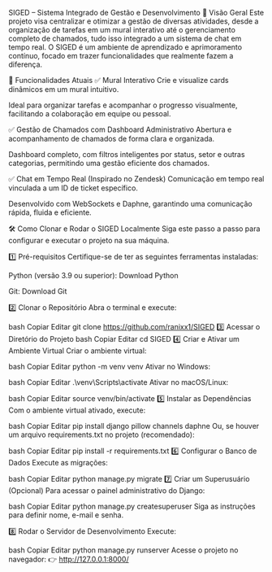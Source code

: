 SIGED – Sistema Integrado de Gestão e Desenvolvimento
📑 Visão Geral
Este projeto visa centralizar e otimizar a gestão de diversas atividades, desde a organização de tarefas em um mural interativo até o gerenciamento completo de chamados, tudo isso integrado a um sistema de chat em tempo real.
O SIGED é um ambiente de aprendizado e aprimoramento contínuo, focado em trazer funcionalidades que realmente fazem a diferença.

🚀 Funcionalidades Atuais
✅ Mural Interativo
Crie e visualize cards dinâmicos em um mural intuitivo.

Ideal para organizar tarefas e acompanhar o progresso visualmente, facilitando a colaboração em equipe ou pessoal.

✅ Gestão de Chamados com Dashboard Administrativo
Abertura e acompanhamento de chamados de forma clara e organizada.

Dashboard completo, com filtros inteligentes por status, setor e outras categorias, permitindo uma gestão eficiente dos chamados.

✅ Chat em Tempo Real (Inspirado no Zendesk)
Comunicação em tempo real vinculada a um ID de ticket específico.

Desenvolvido com WebSockets e Daphne, garantindo uma comunicação rápida, fluida e eficiente.

🛠️ Como Clonar e Rodar o SIGED Localmente
Siga este passo a passo para configurar e executar o projeto na sua máquina.

1️⃣ Pré-requisitos
Certifique-se de ter as seguintes ferramentas instaladas:

Python (versão 3.9 ou superior): Download Python

Git: Download Git

2️⃣ Clonar o Repositório
Abra o terminal e execute:

bash
Copiar
Editar
git clone https://github.com/ranixx1/SIGED
3️⃣ Acessar o Diretório do Projeto
bash
Copiar
Editar
cd SIGED
4️⃣ Criar e Ativar um Ambiente Virtual
Criar o ambiente virtual:

bash
Copiar
Editar
python -m venv venv
Ativar no Windows:

bash
Copiar
Editar
.\venv\Scripts\activate
Ativar no macOS/Linux:

bash
Copiar
Editar
source venv/bin/activate
5️⃣ Instalar as Dependências
Com o ambiente virtual ativado, execute:

bash
Copiar
Editar
pip install django pillow channels daphne
Ou, se houver um arquivo requirements.txt no projeto (recomendado):

bash
Copiar
Editar
pip install -r requirements.txt
6️⃣ Configurar o Banco de Dados
Execute as migrações:

bash
Copiar
Editar
python manage.py migrate
7️⃣ Criar um Superusuário (Opcional)
Para acessar o painel administrativo do Django:

bash
Copiar
Editar
python manage.py createsuperuser
Siga as instruções para definir nome, e-mail e senha.

8️⃣ Rodar o Servidor de Desenvolvimento
Execute:

bash
Copiar
Editar
python manage.py runserver
Acesse o projeto no navegador:
👉 http://127.0.0.1:8000/
